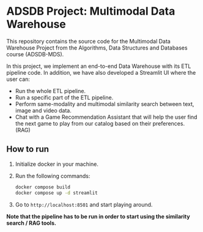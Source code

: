 # ADSDB Project: Multimodal Data Warehouse

This repository contains the source code for the Multimodal Data Warehouse Project from the Algorithms, Data Structures and Databases course (ADSDB-MDS). 

In this project, we implement an end-to-end Data Warehouse with its ETL pipeline code. In addition, we have also developed a Streamlit UI where the user can:

- Run the whole ETL pipeline.
- Run a specific part of the ETL pipeline.
- Perform same-modality and multimodal similarity search between text, image and video data.
- Chat with a Game Recommendation Assistant that will help the user find the next game to play from our catalog based on their preferences. (RAG)

## How to run

1. Initialize docker in your machine.

2. Run the following commands:
    ```bash
    docker compose build
    docker compose up -d streamlit
    ```

3. Go to ``http://localhost:8501`` and start playing around.

**Note that the pipeline has to be run in order to start using the similarity search / RAG tools.**